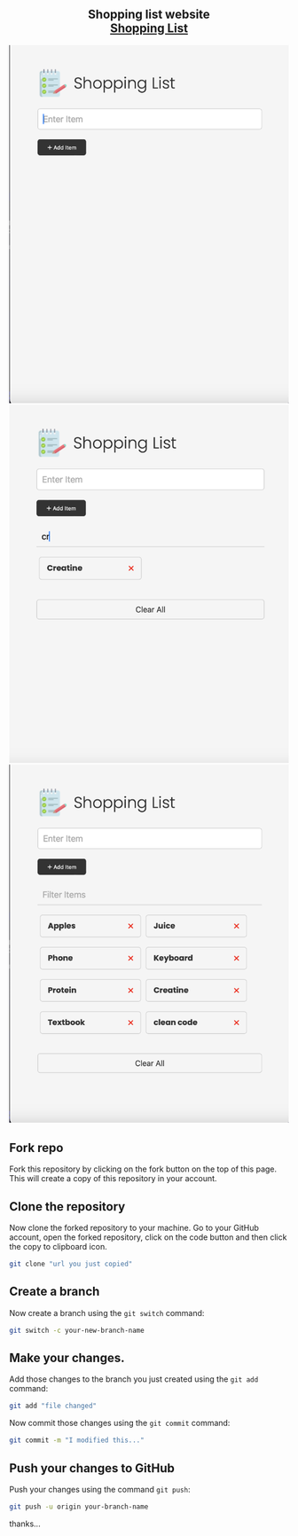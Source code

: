 <h2 align="center">
  Shopping list website <br/>
  <a href="https://ruun.github.io/Shopping-list/" target="_blank">Shopping List</a>
</h2>

![Shopping list website interface](images/shopping1.png) <br>
![Shopping list website interface](images/shopping2.png)<br>
![Shopping list website interface](images/shopping3.png)

Fork repo
--
Fork this repository by clicking on the fork button on the top of this page. This will create a copy of this repository in your account.

Clone the repository
--
Now clone the forked repository to your machine. Go to your GitHub account, open the forked repository, click on the code button and then click the copy to clipboard icon.
```bash
git clone "url you just copied"
```
Create a branch
--
Now create a branch using the `git switch` command:

```bash
git switch -c your-new-branch-name
```
Make your changes.
--
Add those changes to the branch you just created using the `git add` command:

```bash
git add "file changed"
```

Now commit those changes using the `git commit` command:

```bash
git commit -m "I modified this..."
```

Push your  changes to GitHub
--

Push your changes using the command `git push`:

```bash
git push -u origin your-branch-name
```

thanks...
